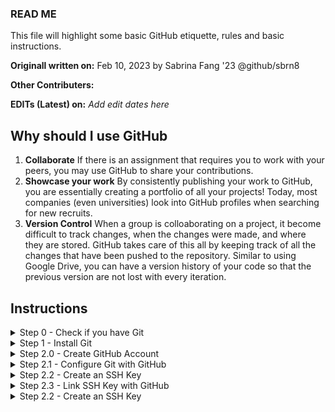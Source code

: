 ### READ ME 
This file will highlight some basic GitHub etiquette, rules and basic instructions.

**Originall written on:** Feb 10, 2023 by Sabrina Fang '23 @github/sbrn8

**Other Contributers:** 

**EDITs (Latest) on:** *Add edit dates here*

## Why should I use GitHub
1. **Collaborate** If there is an assignment that requires you to work with your peers, you may use GitHub to share your contributions.
2. **Showcase your work** By consistently publishing your work to GitHub, you are essentially creating a portfolio of all your projects! Today, most companies (even universities) look into GitHub profiles when searching for new recruits. 
3. **Version Control** When a group is colloaborating on a project, it become difficult to track changes, when the changes were made, and where they are stored. GitHub takes care of this all by keeping track of all the changes that have been pushed to the repository. Similar to using Google Drive,  you can have a version history of your code so that the previous version are not lost with every iteration. 

## Instructions
<details><summary>Step 0 - Check if you have Git</summary>
  <p>
  
  * Open Terminal (MacOS) or PowerShell (Windows)
  * Write the following command

  ```
  $ git --version
  ```
 **If it outputs a version number for your git, it means that you have git on your computer!      Otherwise, follow the instructions below to install Git.** 
  
 ** For MacOS users, it might ask you to download X-Code command line tools, promptly download it to proceed to the next step. While you are waiting for the download, you skip step 1 and proceed to Step 2.0 but make sure to go back to step 1 to download Git ** 
  
 </p>
</details>

<details><summary>Step 1 - Install Git</summary>
  <p>
  
  ###### Windows Users: 
  
  Please follow this link to download Git on your computer. [Download Git](https://git-scm.com/downloads)
  
  
  ###### MacOS USers:  
  
  * If trying $ git --version shows a pop-up window asking you to download xcode command line tools. You would have to install it first to proceed by clicking the ‘install’ button. Or input this command in your terminal: 
  ```
  $ xcode-select --install
  ```
  
  * Please follow the instructions on this link to download Git on your computer. [Download Git](https://git-scm.com/download/mac)
  </p>
</details>

<details><summary> Step 2.0 - Create GitHub Account</summary>
  
  
Create or login to your GitHub Account [here](https://github.com/login) .
  
  </p>
</details>

<details><summary>Step 2.1 - Configure Git with GitHub</summary>
  <p>
 **Instructions references: [The Odin Project - Setting up Git](https://www.theodinproject.com/lessons/foundations-setting-up-git)
  
For Git to work properly, we need to let the Git know who we are so that it can link a local Git user (you) to GitHub. When working on a team, this allows people to see what you have committed and who committed each line of code.
  
  The commands below will configure Git. ***Be sure to enter your own information within those quotation marks!***
  
  ```
  git config --global user.name "Your Name"
  git config --global user.email "yourname@example.com"
  ```
  
  GitHub has changed its default branch from **masters** to **main**. Change the default branch for Git using this command:
  
  ```
  git config --global init.defaultBranch main
  ```
  
  Set your default branch reconciliation behavior to merging.
  
  ```
  git config --global pull.rebase false
  ```
  
  **Optional but helpful commands**
  To enable colorful output with git, type:
  
  ```
  git config --global color.ui auto
  ```
  
  ***Verify that things are working properly***
  
  Enter these commands and verify whether the output matches your name and email address.
  
  ```
  git config --get user.name
  git config --get user.email
  ```
  
  
  ***For Mac Users***
  Run these two commands to tell git to ignore .DS_Store files, which are automatically created when you use Finder to look into a folder. .DS_Store files are invisible to the user and hold custom attributes or metadata (like thumbnails) for the folder, and if you don’t configure Git to ignore them, pesky .DS_Store files will show up in your commits.

  ```
  echo .DS_Store >> ~/.gitignore_global
  git config --global core.excludesfile ~/.gitignore_global  
  ```  
  
  </p>
</details>

<details><summary>Step 2.2 - Create an SSH Key </summary> 
  <p>
  
An SSH key is a cryptographically secure identifier. It’s like a really long password used to identify your machine. GitHub uses SSH keys to allow you to upload to your repository without having to type in your username and password every time.
  
First, we need to see if you have an Ed25519 algorithm SSH key already installed. Type this into the terminal and check the output with the information below:
  
  ```
  ls ~/.ssh/id_ed25519.pub
  ```
  
  If a message appears in the console containing the text “No such file or directory”, then you do not yet have an Ed25519 SSH key, and you will need to create one. If no such message has appeared in the console output, you can proceed to step 2.3 .
  
  ***Note:*** The angle brackets (< >) in the code snippet below indicate that you should replace that part of the command with the appropriate information. 
  
  ```
  ssh-keygen -t ed25519 -C <youremail>
  # When it prompts you for a location to save the generated key, just push Enter.
  # Next, it will ask you for a password; enter one if you wish, but it’s not required.
  ```
  </p>
</details>

<details><summary>Step 2.3 - Link SSH Key with GitHub </summary>
    <p>
  Now, you need to tell GitHub what your SSH key is so that you can push your code without typing in a password every time.
      
     First, you’ll navigate to where GitHub receives our SSH key. Log into GitHub and click on your profile picture in the top right corner. Then, click on ***Settings*** in the drop-down menu.
      
      Next, on the left-hand side, click ***SSH and GPG keys***. Then, click the green button in the top right corner that says ***New SSH Key***. Name your key something that is descriptive enough for you to remember where it came from. Leave this window open while you do the next steps.
      
      Now you need to copy your public SSH key. To do this, we’re going to use a command called **cat** to read the file to the console. (Note that the .pub file extension is important in this case.)
      
      ```
      cat ~/.ssh/id_ed25519.pub
      ```
      
      Highlight and copy the output, which starts with ***ssh-ed25519*** and ends with your email address.

Now, go back to GitHub in your browser window and paste the key you copied into the key field. Then, click ***Add SSH key***. You’re done! You’ve successfully added your SSH key!
      
      You can verify your [SSH connection](https://docs.github.com/en/authentication/connecting-to-github-with-ssh/testing-your-ssh-connection) by typing this command below. 
     
      ```
      ssh -T git@github.com
      # Attempts to ssh to GitHub
      ```
      Verify that the fingerprint in the message you see matches GitHub's public key fingerprint. If it does, then type ***yes***:
      
      ```
      > Hi USERNAME! You've successfully authenticated, but GitHub does not
      > provide shell access.
      ```
      
    </p>
</details>
  
<details><summary>Step 2.2 - Create an SSH Key </summary>
   <p>

    </p>
</details>
